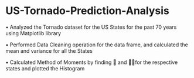 # US-Tornado-Prediction-Analysis

•	Analyzed the Tornado dataset for the US States for the past 70 years using Matplotlib library

•	Performed Data Cleaning operation for the data frame, and calculated the mean and variance for all the States

•	Calculated Method of Moments by finding  and for the respective states and plotted the Histogram 

